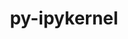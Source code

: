 ---
title: "py-ipykernel"
layout: cache
categories: [package, v0.18]
meta: {"versions": ["6.9.1"], "compilers": ["gcc@=7.5.0"], "oss": ["ubuntu18.04"], "platforms": ["linux"], "targets": ["x86_64"], "stacks": ["data-vis-sdk", "e4s"], "num_specs": 6, "num_specs_by_stack": {"e4s": 4, "data-vis-sdk": 2}}
spec_details: [{"hash": "jwoe27umr2i4hwphh3lb6bkm3t3teskt", "compiler": "gcc@=7.5.0", "versions": ["6.9.1"], "os": "ubuntu18.04", "platform": "linux", "target": "x86_64", "variants": [], "stacks": ["e4s"], "size": "-", "tarball": "https://binaries.spack.io/releases/v0.18/build_cache/linux-ubuntu18.04-x86_64/gcc-7.5.0/py-ipykernel-6.9.1/linux-ubuntu18.04-x86_64-gcc-7.5.0-py-ipykernel-6.9.1-jwoe27umr2i4hwphh3lb6bkm3t3teskt.spack"}, {"hash": "tc3gy5xckliojdzfh3grz2fzjfanpvs5", "compiler": "gcc@=7.5.0", "versions": ["6.9.1"], "os": "ubuntu18.04", "platform": "linux", "target": "x86_64", "variants": [], "stacks": ["data-vis-sdk"], "size": "-", "tarball": "https://binaries.spack.io/releases/v0.18/build_cache/linux-ubuntu18.04-x86_64/gcc-7.5.0/py-ipykernel-6.9.1/linux-ubuntu18.04-x86_64-gcc-7.5.0-py-ipykernel-6.9.1-tc3gy5xckliojdzfh3grz2fzjfanpvs5.spack"}, {"hash": "r7aovvyldkbhxt345jjmoezhknmzz2mt", "compiler": "gcc@=7.5.0", "versions": ["6.9.1"], "os": "ubuntu18.04", "platform": "linux", "target": "x86_64", "variants": [], "stacks": ["data-vis-sdk"], "size": "-", "tarball": "https://binaries.spack.io/releases/v0.18/build_cache/linux-ubuntu18.04-x86_64/gcc-7.5.0/py-ipykernel-6.9.1/linux-ubuntu18.04-x86_64-gcc-7.5.0-py-ipykernel-6.9.1-r7aovvyldkbhxt345jjmoezhknmzz2mt.spack"}, {"hash": "6rcky7lhq2es5wxgna532skzzcoggylk", "compiler": "gcc@=7.5.0", "versions": ["6.9.1"], "os": "ubuntu18.04", "platform": "linux", "target": "x86_64", "variants": [], "stacks": ["e4s"], "size": "-", "tarball": "https://binaries.spack.io/releases/v0.18/build_cache/linux-ubuntu18.04-x86_64/gcc-7.5.0/py-ipykernel-6.9.1/linux-ubuntu18.04-x86_64-gcc-7.5.0-py-ipykernel-6.9.1-6rcky7lhq2es5wxgna532skzzcoggylk.spack"}, {"hash": "r6h3em26iqzaupf2j3mxuxsw4lfru2sv", "compiler": "gcc@=7.5.0", "versions": ["6.9.1"], "os": "ubuntu18.04", "platform": "linux", "target": "x86_64", "variants": [], "stacks": ["e4s"], "size": "-", "tarball": "https://binaries.spack.io/releases/v0.18/build_cache/linux-ubuntu18.04-x86_64/gcc-7.5.0/py-ipykernel-6.9.1/linux-ubuntu18.04-x86_64-gcc-7.5.0-py-ipykernel-6.9.1-r6h3em26iqzaupf2j3mxuxsw4lfru2sv.spack"}, {"hash": "2j5zujtezauzvte4xuhvdkldmsf55oqs", "compiler": "gcc@=7.5.0", "versions": ["6.9.1"], "os": "ubuntu18.04", "platform": "linux", "target": "x86_64", "variants": [], "stacks": ["e4s"], "size": "-", "tarball": "https://binaries.spack.io/releases/v0.18/build_cache/linux-ubuntu18.04-x86_64/gcc-7.5.0/py-ipykernel-6.9.1/linux-ubuntu18.04-x86_64-gcc-7.5.0-py-ipykernel-6.9.1-2j5zujtezauzvte4xuhvdkldmsf55oqs.spack"}]
---